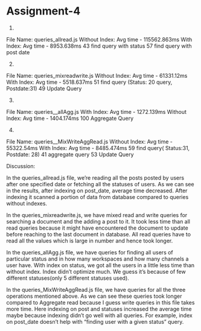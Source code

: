 
# Assignment-4
1)
File Name: queries_allread.js
Without Index: Avg time - 115562.863ms
With Index: Avg time - 8953.638ms
43 find query with status
57 find query with  post date


2)
File Name: queries_mixreadwrite.js
Without Index: Avg time - 61331.12ms
With Index: Avg time - 5518.637ms
51 find query (Status: 20 query, Postdate:31)
49 Update Query

3)
File Name: queries__allAgg.js
With Index: Avg time - 1272.139ms
Without Index: Avg time - 1404.174ms
100 Aggregate Query


4)
File Name: queries__MixWriteAggRead.js
Without Index: Avg time - 55322.54ms
With Index: Avg time - 8485.474ms
59 find query( Status:31, Postdate: 28)
41 aggregate query
53 Update Query


Discussion:

In the queries_allread.js file, we’re reading all the posts posted by users after one specified date or fetching all the statuses of users.
As we can see in the results, after indexing on post_date, average time decreased. After indexing it scanned a portion of data from database compared to queries without indexes.

In the queries_mixreadwrite.js, we have mixed read and write queries for searching a document and the adding a post to it. It took less time than all read queries because it might have encountered the document to update before reaching to the last document in database. All read queries have to read all the values which is large in number and hence took longer.

In the queries_allAgg.js file, we have queries for finding all users of particular status and in how many workspaces and how many channels a user have. With index on status, we got all the users in a little less time than without index. Index didn’t optimize much. We guess it’s because of few different statuses(only 5 different statuses used).

In the queries_MixWriteAggRead.js file, we have queries for all the three operations mentioned above. As we can see these queries took longer compared to Aggregate read because I guess write queries in this file takes more time. Here indexing on post and statuses increased the average time maybe because indexing didn’t go well with all queries. For example, index on post_date doesn’t help with “finding user with a given status” query.
